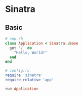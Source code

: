 # Sinatra
## Basic
```ruby
# app.rb
class Application < Sinatra::Base
  get '/' do
    "Hello, World!"
  end
end
```
```ruby
# config.ru
require 'sinatra'
require_relative 'app'

run Application
```